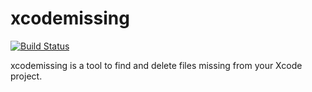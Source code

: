 # xcodemissing

[![Build Status](https://travis-ci.org/jeffctown/xcodemissing.svg?branch=master)](https://travis-ci.org/jeffctown/xcodemissing)


xcodemissing is a tool to find and delete files missing from your Xcode project.
